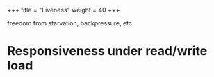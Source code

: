 +++
title = "Liveness"
weight = 40
+++

freedom from starvation, backpressure, etc.

# Responsiveness under read/write load


